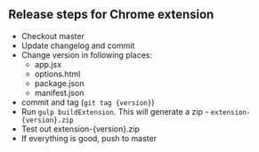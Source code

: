 ## Release steps for Chrome extension

- Checkout master
- Update changelog and commit
- Change version in following places:
  - app.jsx
  - options.html
  - package.json
  - manifest.json
- commit and tag (`git tag {version}`)
- Run `gulp buildExtension`. This will generate a zip - `extension-{version}.zip`
- Test out extension-{version}.zip
- If everything is good, push to master
